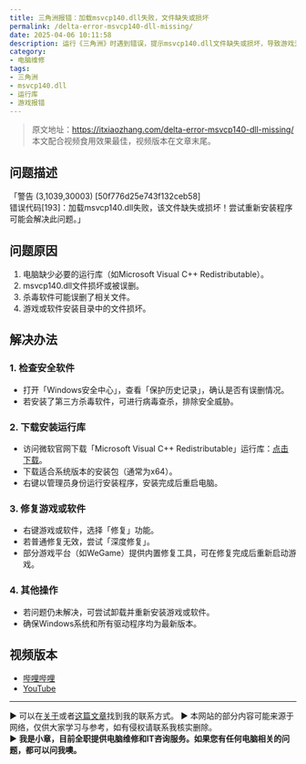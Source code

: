 ```yaml
---
title: 三角洲报错：加载msvcp140.dll失败，文件缺失或损坏
permalink: /delta-error-msvcp140-dll-missing/
date: 2025-04-06 10:11:58
description: 运行《三角洲》时遇到错误，提示msvcp140.dll文件缺失或损坏，导致游戏无法正常启动。可能原因包括缺少必要运行库、文件损坏或被误删。本文提供详细的修复方案，包括安装运行库、使用WeGame修复工具等，帮助快速恢复游戏运行。
category:
- 电脑维修
tags:
- 三角洲
- msvcp140.dll
- 运行库
- 游戏报错
---
```


> 原文地址：<https://itxiaozhang.com/delta-error-msvcp140-dll-missing/>  
> 本文配合视频食用效果最佳，视频版本在文章末尾。

## 问题描述  

「警告 (3,1039,30003) [50f776d25e743f132ceb58]  
错误代码[193]：加载msvcp140.dll失败，该文件缺失或损坏！尝试重新安装程序可能会解决此问题。」  

## 问题原因  

1. 电脑缺少必要的运行库（如Microsoft Visual C++ Redistributable）。  
2. msvcp140.dll文件损坏或被误删。  
3. 杀毒软件可能误删了相关文件。  
4. 游戏或软件安装目录中的文件损坏。  

## 解决办法  

### 1. 检查安全软件  

- 打开「Windows安全中心」，查看「保护历史记录」，确认是否有误删情况。  
- 若安装了第三方杀毒软件，可进行病毒查杀，排除安全威胁。  

### 2. 下载安装运行库  

- 访问微软官网下载「Microsoft Visual C++ Redistributable」运行库：[点击下载](https://learn.microsoft.com/zh-cn/cpp/windows/latest-supported-vc-redist?view=msvc-170)。  
- 下载适合系统版本的安装包（通常为x64）。  
- 右键以管理员身份运行安装程序，安装完成后重启电脑。  

### 3. 修复游戏或软件  

- 右键游戏或软件，选择「修复」功能。  
- 若普通修复无效，尝试「深度修复」。  
- 部分游戏平台（如WeGame）提供内置修复工具，可在修复完成后重新启动游戏。  

### 4. 其他操作  

- 若问题仍未解决，可尝试卸载并重新安装游戏或软件。  
- 确保Windows系统和所有驱动程序均为最新版本。  

## 视频版本

- [哔哩哔哩](https://space.bilibili.com/3546607630944387)
- [YouTube](https://www.youtube.com/@itxiaozhang)

---
▶ 可以在[关于](https://itxiaozhang.com/about/)或者[这篇文章](https://itxiaozhang.com/about-computer-repair-services-with-me/)找到我的联系方式。
▶ 本网站的部分内容可能来源于网络，仅供大家学习与参考，如有侵权请联系我核实删除。  
▶ **我是小章，目前全职提供电脑维修和IT咨询服务。如果您有任何电脑相关的问题，都可以问我噢。**  
